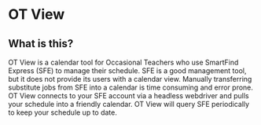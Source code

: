 # OT View

## What is this?

OT View is a calendar tool for Occasional Teachers who use SmartFind Express (SFE) to manage their schedule. SFE is a good management tool, but it does not provide its users with a calendar view. Manually transferring substitute jobs from SFE into a calendar is time consuming and error prone. OT View connects to your SFE account via a headless webdriver and pulls your schedule into a friendly calendar. OT View will query SFE periodically to keep your schedule up to date.